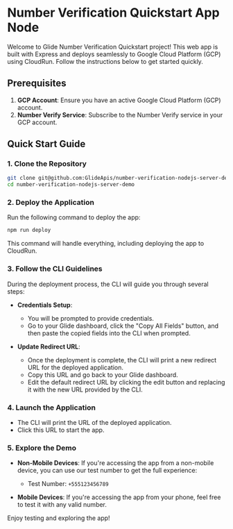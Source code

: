 # Number Verification Quickstart App Node

Welcome to Glide Number Verification Quickstart project! This web app is built with Express and deploys seamlessly to Google Cloud Platform (GCP) using CloudRun. Follow the instructions below to get started quickly.

## Prerequisites

1. **GCP Account**: Ensure you have an active Google Cloud Platform (GCP) account.
2. **Number Verify Service**: Subscribe to the Number Verify service in your GCP account.

## Quick Start Guide

### 1. Clone the Repository

```bash
git clone git@github.com:GlideApis/number-verification-nodejs-server-demo.git
cd number-verification-nodejs-server-demo
```

### 2. Deploy the Application

Run the following command to deploy the app:

```bash
npm run deploy
```

This command will handle everything, including deploying the app to CloudRun.

### 3. Follow the CLI Guidelines

During the deployment process, the CLI will guide you through several steps:

- **Credentials Setup**: 
  - You will be prompted to provide credentials. 
  - Go to your Glide dashboard, click the "Copy All Fields" button, and then paste the copied fields into the CLI when prompted.

- **Update Redirect URL**: 
  - Once the deployment is complete, the CLI will print a new redirect URL for the deployed application.
  - Copy this URL and go back to your Glide dashboard.
  - Edit the default redirect URL by clicking the edit button and replacing it with the new URL provided by the CLI.

### 4. Launch the Application

- The CLI will print the URL of the deployed application.
- Click this URL to start the app.

### 5. Explore the Demo

- **Non-Mobile Devices**: If you're accessing the app from a non-mobile device, you can use our test number to get the full experience:
  - Test Number: `+555123456789`
 
- **Mobile Devices**: If you're accessing the app from your phone, feel free to test it with any valid number.

Enjoy testing and exploring the app!
